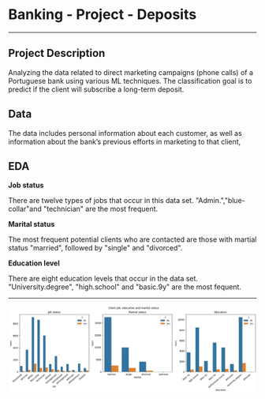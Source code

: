# Banking - Project - Deposits
---
## Project Description
Analyzing the data related to direct marketing campaigns (phone calls) of a Portuguese bank using various ML techniques. The classification goal is to predict if the client will subscribe a long-term deposit. 
## Data
The data includes personal information about each customer, as well as information about the bank’s previous efforts in marketing to that client,

## EDA
**Job status**

There are twelve types of jobs that occur in this data set. "Admin.","blue-collar"and "technician" are the most frequent.

**Marital status**

The most frequent potential clients who are contacted are those with martial status "married", followed by "single" and "divorced".

**Education level**

There are eight education levels that occur in the data set. "University.degree", "high.school" and "basic.9y" are the most fequent.

---
![EDA](Documentation/job.jpg)

